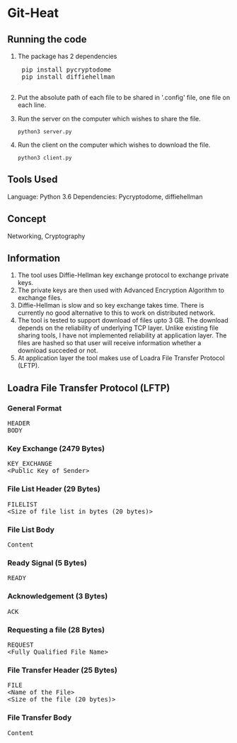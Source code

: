 # Git-Heat

## Running the code

1. The package has 2 dependencies

    <pre>
    pip install pycryptodome
    pip install diffiehellman
    </pre>

2. Put the absolute path of each file to be shared in '.config' file, one file on each line.

3. Run the server on the computer which wishes to share the file.

    `
    python3 server.py
    `

4. Run the client on the computer which wishes to download the file.

    `
    python3 client.py
    `


## Tools Used

Language: Python 3.6
Dependencies: Pycryptodome, diffiehellman

## Concept

Networking, Cryptography 

## Information

1. The tool uses Diffie-Hellman key exchange protocol to exchange private keys.
2. The private keys are then used with Advanced Encryption Algorithm to exchange files.
3. Diffie-Hellman is slow and so key exchange takes time. There is currently no good alternative to this to work on distributed network.
4. The tool is tested to support download of files upto 3 GB. The download depends on the reliability of underlying TCP layer. Unlike existing file sharing tools, I have not implemented reliability at application layer. The files are hashed so that user will receive information whether a download succeded or not.
5. At application layer the tool makes use of Loadra File Transfer Protocol (LFTP).

## Loadra File Transfer Protocol (LFTP)

### General Format

<pre>
HEADER
BODY
</pre>

### Key Exchange (2479 Bytes)

<pre>
KEY_EXCHANGE
&lt;Public Key of Sender&gt;
</pre>

### File List Header (29 Bytes)

<pre>
FILELIST
&lt;Size of file list in bytes (20 bytes)&gt;
</pre>

### File List Body

<pre>
Content
</pre>

### Ready Signal (5 Bytes)

<pre>
READY
</pre>

### Acknowledgement (3 Bytes)

<pre>
ACK
</pre>

### Requesting a file (28 Bytes)

<pre>
REQUEST
&lt;Fully Qualified File Name&gt;
</pre>

### File Transfer Header (25 Bytes)

<pre>
FILE
&lt;Name of the File&gt;
&lt;Size of the file (20 bytes)&gt;
</pre>

### File Transfer Body

<pre>
Content
</pre>
